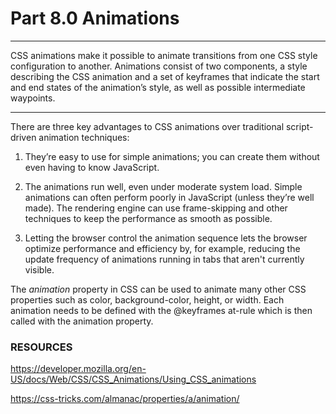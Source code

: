 # Part 8.0 Animations

---

CSS animations make it possible to animate transitions from one CSS style configuration to another. Animations consist of two components, a style describing the CSS animation and a set of keyframes that indicate the start and end states of the animation’s style, as well as possible intermediate waypoints.

---

There are three key advantages to CSS animations over traditional script-driven animation techniques:


1. They’re easy to use for simple animations; you can create them without even having to know JavaScript.

2. The animations run well, even under moderate system load. Simple animations can often perform poorly in JavaScript (unless they’re well made). The rendering engine can use frame-skipping and other techniques to keep the performance as smooth as possible.

3. Letting the browser control the animation sequence lets the browser optimize performance and efficiency by, for example, reducing the update frequency of animations running in tabs that aren't currently visible.
    


The _animation_ property in CSS can be used to animate many other CSS properties such as color, background-color, height, or width. Each animation needs to be defined with the @keyframes at-rule which is then called with the animation property.





### RESOURCES

https://developer.mozilla.org/en-US/docs/Web/CSS/CSS_Animations/Using_CSS_animations

https://css-tricks.com/almanac/properties/a/animation/

